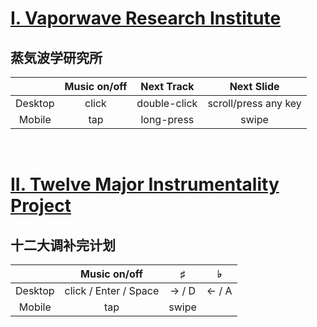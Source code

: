 # <a href="https://zianwangs.github.io/retro">I. Vaporwave Research Institute</a> 
## 蒸気波学研究所




|             | Music on/off | Next Track   | Next Slide |
| :-: | :-: | :-: | :-: |
| Desktop     |     click    | double-click | scroll/press any key
| Mobile      | tap          | long-press   |  swipe

<br/>

# <a href="https://zianwangs.github.io/plan">II. Twelve Major Instrumentality Project</a>
## 十二大调补完计划

|             | Music on/off | ♯   | ♭ |
| :-: | :-: | :-: | :-: |
| Desktop     |     click / Enter / Space   |  → / D | ← / A
| Mobile      | tap          | swipe   

